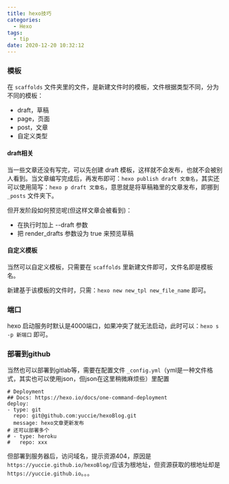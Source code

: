 ```yaml
---
title: hexo技巧
categories:
  - Hexo
tags:
  - tip
date: 2020-12-20 10:32:12
---
```



### 模板

在 `scaffolds` 文件夹里的文件，是新建文件时的模板，文件根据类型不同，分为不同的模板：
- draft，草稿
- page，页面
- post，文章
- 自定义类型

#### draft相关

当一些文章还没有写完，可以先创建 draft 模板，这样就不会发布，也就不会被别人看到。当文章编写完成后，再发布即可：`hexo publish draft 文章名`，其实还可以使用简写：`hexo p draft 文章名`，意思就是将草稿箱里的文章发布，即挪到 `_posts` 文件夹下。

但开发阶段如何预览呢(但这样文章会被看到)：
- 在执行时加上 --draft 参数
- 把 render_drafts 参数设为 true 来预览草稿

#### 自定义模板

当然可以自定义模板，只需要在 `scaffolds` 里新建文件即可，文件名即是模板名。

新建基于该模板的文件时，只需：`hexo new new_tpl new_file_name` 即可。

### 端口

hexo 启动服务时默认是4000端口，如果冲突了就无法启动，此时可以：`hexo s -p 新端口` 即可。

### 部署到github

当然也可以部署到gitlab等，需要在配置文件 `_config.yml`（yml是一种文件格式，其实也可以使用json，但json在这里稍微麻烦些）里配置

```
# Deployment
## Docs: https://hexo.io/docs/one-command-deployment
deploy:
- type: git
  repo: git@github.com:yuccie/hexoBlog.git
  message: hexo文章更新发布
# 还可以部署多个 
# - type: heroku
#   repo: xxx
```

但部署到服务器后，访问域名，提示资源404，原因是`https://yuccie.github.io/hexoBlog/`应该为根地址，但资源获取的根地址却是`https://yuccie.github.io`。。。
